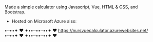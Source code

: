 Made a simple calculator using Javascript, Vue, HTML & CSS, and Bootstrap.
 - Hosted on Microsoft Azure also:

•┈••✦ ❤ ✦••┈••┈••✦ ❤ https://nursvuecalculator.azurewebsites.net/ •┈••✦ ❤ ✦••┈••┈••✦ ❤
